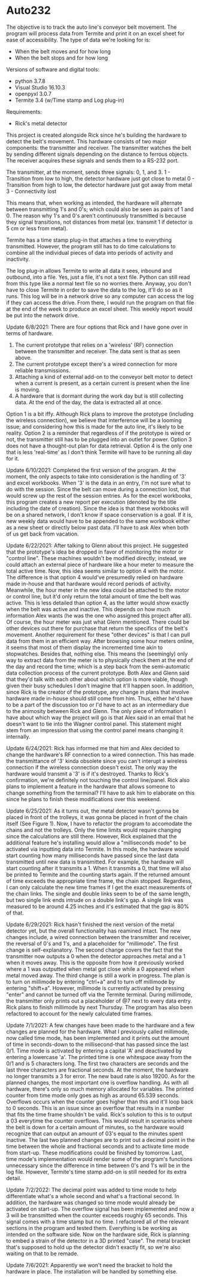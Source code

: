 # Auto232
The objective is to track the auto line's conveyor belt movement.
The program will process data from Termite and print it on an excel sheet for ease of accessibility.
The type of data we're looking for is:
- When the belt moves and for how long
- When the belt stops and for how long

Versions of software and digital tools:
- python 3.7.8
- Visual Studio 16.10.3
- openpyxl 3.0.7
- Termite 3.4 (w/Time stamp and Log plug-in)

Requirements:
- Rick's metal detector

This project is created alongside Rick since he's building the hardware to detect the belt's movement.
This hardware consists of two major components: the transmitter and receiver.
The transmitter watches the belt by sending different signals depending on the distance to ferrous objects.
The receiver acquires these signals and sends them to a RS-232 port.

The transmitter, at the moment, sends three signals: 0, 1, and 3.
1 - Transition from low to high, the detector hardware just got close to metal
0 - Transition from high to low, the detector hardware just got away from metal
3 - Connectivity lost

This means that, when working as intended, the hardware will alternate between transmitting 1's and 0's;
which could also be seen as pairs of 1 and 0. The reason why 1's and 0's aren't continuously transmitted
is because they signal transitions, not distances from metal (ex. transmit 1 if detector is 5 cm or less
from metal).

Termite has a time stamp plug-in that attaches a time to everything transmitted. However, the program 
still has to do time calculations to combine all the individual pieces of data into periods of activity
and inactivity.

The log plug-in allows Termite to write all data it sees, inbound and outbound, into a file. Yes, just a
file, it's not a text file. Python can still read from this type like a normal text file so no worries
there. Anyway, you don't have to close Termite in order to save the data to the log, it'll do so as it
runs. This log will be in a network drive so any computer can access the log if they can access the drive.
From there, I would run the program on that file at the end of the week to produce an excel sheet. This
weekly report would be put into the network drive. 

Update 6/8/2021: There are four options that Rick and I have gone over in terms of hardware.
1. The current prototype that relies on a 'wireless' (RF) connection between the transmitter and receiver.
The data sent is that as seen above.
2. The current prototype except there's a wired connection for more reliable transmissions.
3. Attaching a kind of external add-on to the conveyor belt motor to detect when a current is present,
as a certain current is present when the line is moving.
4. A hardware that is dormant during the work day but is still collecting data. At the end of the day,
the data is extracted all at once.

Option 1 is a bit iffy. Although Rick plans to improve the prototype (including the
wireless connection), we believe that interference will be a looming issue; and considering how this is
made for the auto line, it's likely to be reality. 
Option 2 is a reminder that regardless of if the prototype is wired or not, the transmitter still has to
be plugged into an outlet for power.
Option 3 does not have a thought-out plan for data retrieval.
Option 4 is the only one that is less 'real-time' as I don't think Termite will have to be running all
day for it. 

Update 6/10/2021: Completed the first version of the program. At the moment, the only aspects to take into 
consideration is the handling of '3' and excel workbooks. When '3' is the data in an entry, I'm not sure what
to do with the session. Since the belt can move during a connection lost, that would screw up the rest of
the session entries. As for the excel workbooks, this program creates a new report per execution (denoted
by the title including the date of creation). Since the idea is that these workbooks will be on a shared
network, I don't know if space conservation is a goal. If it is, new weekly data would have to be appended
to the same workbook either as a new sheet or directly below past data. I'll have to ask Alex when both of
us get back from vacation.

Update 6/22/2021: After talking to Glenn about this project. He suggested that the prototype's idea be
dropped in favor of monitoring the motor or "control line". These machines wouldn't be modified directly;
instead, we could attach an external piece of hardware like a hour meter to measure the total active time.
Now, this idea seems similar to option 4 with the motor. The difference is that option 4 would've presumedly
relied on hardware made in-house and that hardware would record periods of activity. Meanwhile, the hour 
meter in the new idea could be attached to the motor or control line, but it'd only return the total amount
of time the belt was active. This is less detailed than option 4, as the latter would show exactly when the
belt was active and inactive. This depends on how much information Alex wants (he was the one who assigned
this project after all). Of course, the hour meter was just what Glenn mentioned. There could be other 
devices out there for purchase that return the specifics of the belt's movement. Another requirement for 
these "other devices" is that I can pull data from them in an efficient way. After browsing some hour meters
online, it seems that most of them display the incremented time akin to stopwatches. Besides that, nothing
else. This means the (seemingly) only way to extract data from the meter is to physically check them at 
the end of the day and record the time; which is a step back from the semi-automatic data collection process
of the current prototype. Both Alex and Glenn said that they'd talk with each other about which option is
more viable, though given their busy schedules I don't imagine that it'll happen soon. In addition, since
Rick is the creator of the prototype, any change in plans that involve hardware made in-house should still
come from him. Thus, either he'd have to be a part of the discussion too or I'd have to act as an intermediary
due to the animosity between Rick and Glenn. The only piece of information I have about which way the project
will go is that Alex said in an email that he doesn't want to tie into the Wagner control panel. This 
statement might stem from an impression that using the control panel means changing it internally. 

Update 6/24/2021: Rick has informed me that him and Alex decided to change the hardware's RF connection
to a wired connection. This has made the transmittance of '3' kinda obsolete since you can't interupt
a wireless connection if the wireless connection doesn't exist. The only way the hardware would transmit
a '3' is if it's destroyed. Thanks to Rick's confirmation, we're definitely not touching the control
line/panel. Rick also plans to implement a feature in the hardware that allows someone to change something
from the terminal? I'll have to ask him to elaborate on this since he plans to finish these modifications
over this weekend.

Update 6/25/2021: As it turns out, the metal detector wasn't gonna be placed in front of the trolleys, it
was gonna be placed in front of the chain itself (See Figure 1). Now, I have to refactor the program to
accomodate the chains and not the trolleys. Only the time limits would require changing since the 
calculations are still there. However, Rick explained that the additional feature he's installing would
allow a "milliseconds mode" to be activated via inputting data into Termite. In this mode, the hardware
would start counting how many milliseconds have passed since the last data transmitted until new data
is transmitted. For example, the hardware will start counting after it transmits a 1. When it transmits
a 0, that time will also be printed to Termite and the counting starts again. If the returned amount of
time exceeds the appropriate time frame, the chain stopped. Regardless, I can only calculate the new time
frames if I get the exact measurements of the chain links. The single and double links seem to be of the
same length, but two single link ends intrude on a double link's gap. A single link was measured to be 
around 4.25 inches and it's estimated that the gap is 80% of that.

Update 6/29/2021: Rick hasn't finished the next version of the metal detector yet, but the overall
functionality has reamined intact. The new changes include, a wired connection between the transmitter
and receiver, the reversal of 0's and 1's, and a placeholder for "millimode". The first change is
self-explanatory. The second change covers the fact that the transmitter now outputs a 0 when the 
detector approaches metal and a 1 when it moves away. This is the opposite from how it previously
worked where a 1 was outputted when metal got close while a 0 appeared when metal moved away. The
third change is still a work in progress. The plan is to turn on millimode by entering "ctrl+a" and to
turn off millimode by entering "shift+a". However, millimode is currently activated by pressing
"enter" and cannot be turned off via the Termite terminal. During millimode, the transmitter only
prints out a placeholder of @7 next to every data entry. Rick plans to finish millimode by next Thursday.
The program has also been refactored to account for the newly calculated time frames.

Update 7/1/2021: A few changes have been made to the hardware and a few changes are planned for the 
hardware. What I previously called millimode, now called time mode, has been implemented and it prints
out the amount of time in seconds-down to the millisecond-that has passed since the last 0/1. Time
mode is activated by entering a capital 'A' and deactivated by entering a lowercase 'a'. The printed
time is one whitespace away from the 0/1 and is 5 characters long. The first two characters are seconds
and the last three characters are fractional seconds. At the moment, the hardware no longer transmits
a 3 for error. The new baud rate is also 19200. As for the planned changes, the most important one is
overflow handling. As with all hardware, there's only so much memory allocated for variables. The
printed counter from time mode only goes as high as around 65.539 seconds. Overflows occurs when the
counter goes higher than this and it'll loop back to 0 seconds. This is an issue since an overflow that
results in a number that fits the time frame shouldn't be valid. Rick's solution to this is to output
a 03 everytime the counter overflows. This would result in scenarios where the belt is down for a
certain amount of minutes, so the hardware would recognize that can output an amount of 03's equal to
the minutes spent inactive. The last two planned changes are to print out a decimal point in the time
between the whole and fractional seconds and to activate time mode from start-up. These modifications
could be finished by tomorrow. Last, time mode's implementation would render some of the program's 
functions unnecessary since the difference in time between 0's and 1's will be in the log file.
However, Termite's time stamp add-on is still needed for its extra detail.

Update 7/2/2022: The decimal point was added to time mode to help differentiate what's a whole second
and what's a fractional second. In addition, the hardware was changed so time mode would already be 
activated on start-up. The overflow signal has been implemented and now a 3 will be transmitted when
the counter exceeds roughly 65 seconds. This signal comes with a time stamp but no time. I refactored
all of the relevant sections in the program and tested them. Everything is be working as intended 
on the software side. Now on the hardware side, Rick is planning to embed a strain of the detector in
a 3D printed "case". The metal bracket that's supposed to hold up the detector didn't exactly fit, so
we're also waiting on that to be remade.

Update 7/6/2021: Apparently we won't need the bracket to hold the hardware in place. The installation
will be handled by something else. 
